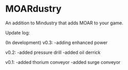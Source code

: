 # MOARdustry
An addition to Mindustry that adds MOAR to your game.

Update log:

(In development) v0.3: -adding enhanced power

v0.2: -added pressure drill -added oil derrick 

v0.1: -added thorium conveyor -added surge conveyor
